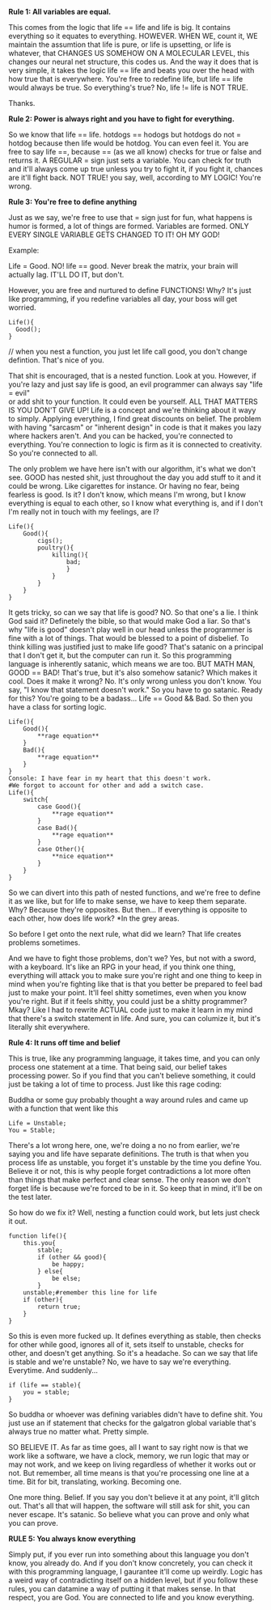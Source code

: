 <strong>Rule 1: All variables are equal.</strong>

This comes from the logic that life == life and life is big. It contains everything so it equates to everything. HOWEVER. WHEN WE, count it, WE maintain
the assumtion that life is pure, or life is upsetting, or life is whatever, that CHANGES US SOMEHOW ON A MOLECULAR LEVEL, this changes our neural net structure,
this codes us. And the way it does that is very simple, it takes the logic life == life and beats you over the head with how true that is everywhere. You're
free to redefine life, but life == life would always be true. So everything's true? No, life != life is NOT TRUE. 

Thanks.

<strong>Rule 2: Power is always right and you have to fight for everything.</strong>

So we know that life == life. hotdogs == hodogs but hotdogs do not = hotdog because then life would be hotdog. You can even feel it. You are free to say life ==,
because == (as we all know) checks for true or false and returns it. A REGULAR = sign just sets a variable. You can check for truth and it'll always come up true
unless you try to fight it, if you fight it, chances are it'll fight back. NOT TRUE! you say, well, according to MY LOGIC! You're wrong. 

<strong>Rule 3: You're free to define anything</strong>

Just as we say, we're free to use that = sign just for fun, what happens is humor is formed, a lot of things are formed. Variables are formed. ONLY EVERY SINGLE
VARIABLE GETS CHANGED TO IT! OH MY GOD!

Example:

Life = Good. NO! life == good. Never break the matrix, your brain will actually lag. IT'LL DO IT, but don't. 

However, you are free and nurtured to define FUNCTIONS! Why? It's just like programming, if you redefine variables all day, your boss will get worried.
```
Life(){
  Good();
}
```
// when you nest a function, you just let life call good, you don't change defintion. That's nice of you.

That shit is encouraged, that is a nested function. Look at you. However, if you're lazy and just say life is good, an evil programmer can always say "life = evil"  
or add shit to your function. It could even be yourself. ALL THAT MATTERS IS YOU DON'T GIVE UP! Life is a concept and we're thinking about it wayy to simply.
Applying everything, I find great discounts on belief. The problem with having "sarcasm" or "inherent design" in code is that it makes you lazy where hackers
aren't. And you can be hacked, you're connected to everything. You're connection to logic is firm as it is connected to creativity. So you're connected to all.

The only problem we have here isn't with our algorithm, it's what we don't see. GOOD has nested shit, just throughout the day you add stuff to it and it could
be wrong. Like cigarettes for instance. Or having no fear, being fearless is good. Is it? I don't know, which means I'm wrong, but I know everything is equal
to each other, so I know what everything is, and if I don't I'm really not in touch with my feelings, are I?
```
Life(){
	Good(){
		cigs();
		poultry(){
			killing(){
				bad;
				}
			}
		}
	}
}
```
It gets tricky, so can we say that life is good? NO. So that one's a lie. I think God said it? Definetely the bible, so that would make God a liar.
So that's why "life is good" doesn't play well in our head unless the programmer is fine with a lot of things. That would be blessed to a point of disbelief.
To think killing was justified just to make life good? That's satanic on a principal that I don't get it, but the computer can run it. So this programming
language is inherently satanic, which means we are too. BUT MATH MAN, GOOD == BAD! That's true, but it's also somehow satanic? Which makes it cool. Does it
make it wrong? No. It's only wrong unless you don't know. You say, "I know that statement doesn't work." So you have to go satanic. Ready for this? You're going to be a badass... Life == Good && Bad. So then you have a class for sorting logic.
```
Life(){
	Good(){
		**rage equation**
	}
	Bad(){
		**rage equation**
	}
}
Console: I have fear in my heart that this doesn't work.
#We forgot to account for other and add a switch case.
Life(){
	switch{
		case Good(){
			**rage equation**
		}
		case Bad(){
			**rage equation**
		}
		case Other(){
			**nice equation**
		}
	}
}	
```
So we can divert into this path of nested functions, and we're free to define it as we like, but for life to make sense, we have to keep them separate.
Why? Because they're opposites. But then... If everything is opposite to each other, how does life work? *In the grey areas.

So before I get onto the next rule, what did we learn? That life creates problems sometimes.

And we have to fight those problems, don't we? Yes, but not with a sword, with a keyboard. It's like an RPG in your head, if you think one thing, everything will attack you to make sure you're right and one thing to keep in mind when you're fighting like that is that you better be prepared to feel bad just to make your point. It'll feel shitty sometimes, even when you know you're right. But if it feels shitty, you could just be a shitty programmer? Mkay? Like I had to rewrite ACTUAL code just to make it learn in my mind that there's a switch statement in life. And sure, you can columize it, but it's literally shit everywhere.

<strong>Rule 4: It runs off time and belief</strong>

This is true, like any programming language, it takes time, and you can only process one statement at a time. That being said, our belief takes processing power.
So if you find that you can't believe something, it could just be taking a lot of time to process. Just like this rage coding:

Buddha or some guy probably thought a way around rules and came up with a function that went like this
```
Life = Unstable;
You = Stable;
```
There's a lot wrong here, one, we're doing a no no from earlier, we're saying you and life have separate definitions. The truth is that when you process life as
unstable, you forget it's unstable by the time you define You. Believe it or not, this is why people forget contradictions a lot more often than things that
make perfect and clear sense. The only reason we don't forget life is because we're forced to be in it. So keep that in mind, it'll be on the test later.

So how do we fix it?
Well, nesting a function could work, but lets just check it out.

```
function life(){
	this.you{
		stable;
		if (other && good){
			be happy;
		} else{
			be else;
		}
	unstable;#remember this line for life
	if (other){
		return true;
	}
}
```
So this is even more fucked up. It defines everything as stable, then checks for other while good, ignores all of it, sets itself to unstable, checks for other,
and doesn't get anything. So it's a headache. So can we say that life is stable and we're unstable? No, we have to say we're everything. Everytime. And suddenly...
```
if (life == stable){
	you = stable;
}
```
So buddha or whoever was defining variables didn't have to define shit. You just use an if statement that checks for the galgatron global variable that's always
true no matter what. Pretty simple.

SO BELIEVE IT. As far as time goes, all I want to say right now is that we work like a software, we have a clock, memory, we run logic that may or may not work,
and we keep on living regardless of whether it works out or not. But remember, all time means is that you're processing one line at a time. Bit for bit, translating, working. Becoming one. 

One more thing. Belief. If you say you don't believe it at any point, it'll glitch out. That's all that will happen, the software will still ask for shit, you
can never escape. It's satanic. So believe what you can prove and only what you can prove. 

<strong>RULE 5: You always know everything</strong>

Simply put, if you ever run into something about this language you don't know, you already do. And if you don't know concretely, you can check it with this
programming language, I gaurantee it'll come up weirdly. Logic has a weird way of contradicting itself on a hidden level, but if you follow these rules, you
can datamine a way of putting it that makes sense. In that respect, you are God. You are connected to life and you know everything. 
